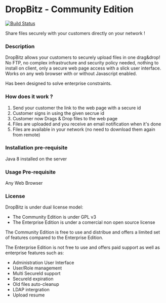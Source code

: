 DropBitz - Community Edition
========

[![Build Status](https://drone.io/github.com/teknux-org/dropbitz/status.png)](https://drone.io/github.com/teknux-org/dropbitz/latest)

Share files securely with your customers directly on your network !

### Description

DropBitz allows your customers to securely upload files in one drag&drop! No FTP, no complex infrastructure and security policy needed, nothing to install on client, only a secure web page access with a slick user interface. Works on any web browser with or without Javascript enabled.

Has been designed to solve enterprise constraints.

### How does it work ?
1. Send your customer the link to the web page with a secure id
2. Customer signs in using the given secrue id
3. Customer now Drags & Drop files to the web page
4. Files are uploaded and you receive an email notification when it's done
5. Files are available in your network (no need to download them again from remote)

### Installation pre-requisite
Java 8 installed on the server

### Usage Pre-requisite
Any Web Browser

### License
DropBitz is under dual license model:
  * The Community Edition is under GPL v3
  * The Enterprise Edition is under a comercial non open source license

The Community Edition is free to use and distribue and offers a limited set of features compared to the Enterprise Edition.

The Enterprise Edition is not free to use and offers paid support as well as enterprise features such as:
  * Administration User Interface
  * User/Role management
  * Multi SecureId support
  * SecureId expiration
  * Old files auto-cleanup
  * LDAP intergration
  * Upload resume
